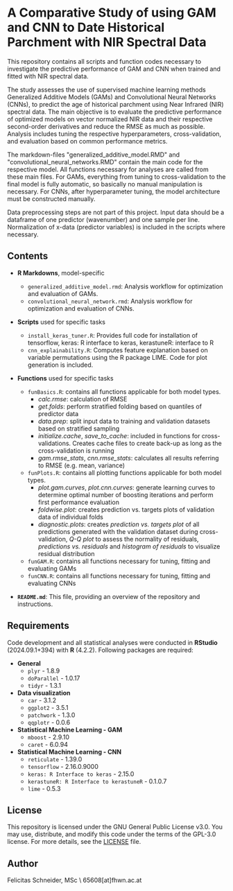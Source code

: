 # A Comparative Study of using GAM and CNN to Date Historical Parchment with NIR Spectral Data

This repository contains all scripts and function codes necessary to investigate the predictive performance of GAM and CNN
when trained and fitted with NIR spectral data.

The study assesses the use of supervised machine learning methods Generalized Additive Models (GAMs) and Convolutional Neural
Networks (CNNs), to predict the age of historical parchment using Near Infrared (NIR) spectral data.
The main objective is to evaluate the predictive performance of optimized models on vector normalized NIR data and their respective
second-order derivatives and reduce the RMSE as much as possible.
Analysis includes tuning the respective hyperparameters, cross-validation, and evaluation based on common performance metrics.

The markdown-files "generalized_additive_model.RMD" and "convolutional_neural_networks.RMD" contain the main code for the respective model.
All functions necessary for analyses are called from these main files.
For GAMs, everything from tuning to cross-validation to the final model is fully automatic, so basically no manual manipulation is necessary.
For CNNs, after hyperparameter tuning, the model architecture must be constructed manually.

Data preprocessing steps are not part of this project.
Input data should be a dataframe of one predictor (wavenumber) and one sample per line.
Normalization of x-data (predictor variables) is included in the scripts where necessary.

## Contents

- **R Markdowns**, model-specific
    - `generalized_additive_model.rmd`: Analysis workflow for optimization and evaluation of GAMs.
    - `convolutional_neural_network.rmd`: Analysis workflow for optimization and evaluation of CNNs.

- **Scripts** used for specific tasks
    - `install_keras_tuner.R`: Provides full code for installation of tensorflow, keras: R interface to keras, kerastuneR: interface to R
    - `cnn_explainability.R`: Computes feature explanation based on variable permutations using the R package LIME. Code for plot
    generation is included.

- **Functions** used for specific tasks
    - `funBasics.R`: contains all functions applicable for both model types.
        - *calc.rmse*: calculation of RMSE
        - *get.folds*: perform stratified folding based on quantiles of predictor data
        - *data.prep*: split input data to training and validation datasets based on stratified sampling
        - *initialize.cache*, *save_to_cache*: included in functions for cross-validations. Creates cache files to create back-up as long as the cross-validation is running
        - *gam.rmse_stats*, *cnn.rmse_stats*: calculates all results referring to RMSE (e.g. mean, variance)
    - `funPlots.R`: contains all plotting functions applicable for both model types.
        - *plot.gam.curves*, *plot.cnn.curves*: generate learning curves to determine optimal number of boosting iterations and perform first performance evaluation
        - *foldwise.plot*: creates prediction vs. targets plots of validation data of individual folds
        - *diagnostic.plots*: creates *prediction vs. targets plot* of all predictions generated with the validation dataset during cross-validation, *Q-Q plot* to assess the normality of residuals, *predictions vs. residuals* and *histogram of residuals* to visualize residual distribution
    - `funGAM.R`: contains all functions necessary for tuning, fitting and evaluating GAMs
    - `funCNN.R`: contains all functions necessary for tuning, fitting and evaluating CNNs

- **`README.md`**: This file, providing an overview of the repository and instructions.

## Requirements

Code development and all statistical analyses were conducted in **RStudio** (2024.09.1+394) with
**R** (4.2.2).
Following packages are required:
- **General**
    - `plyr` - 1.8.9
    - `doParallel` - 1.0.17
    - `tidyr` - 1.3.1
- **Data visualization**
    - `car` - 3.1.2
    - `ggplot2` - 3.5.1
    - `patchwork` - 1.3.0
    - `qqplotr` - 0.0.6
- **Statistical Machine Learning - GAM**
    - `mboost` - 2.9.10
    - `caret` - 6.0.94
- **Statistical Machine Learning - CNN**
    - `reticulate` - 1.39.0
    - `tensorflow` - 2.16.0.9000
    - `keras: R Interface to keras` - 2.15.0
    - `kerastuneR: R Interface to kerastuneR` - 0.1.0.7
    - `lime` - 0.5.3

## License

This repository is licensed under the GNU General Public License v3.0. You may use, distribute, and modify this code under the terms of the GPL-3.0 license. For more details, see the [LICENSE](./LICENSE) file.

## Author
Felicitas Schneider, MSc \\
65608[at]fhwn.ac.at


